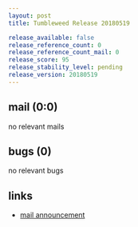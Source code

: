 ```yaml
---
layout: post
title: Tumbleweed Release 20180519

release_available: false
release_reference_count: 0
release_reference_count_mail: 0
release_score: 95
release_stability_level: pending
release_version: 20180519
---
```


## mail (0:0)

no relevant mails

## bugs (0)

<!--more-->

no relevant bugs



## links

- [mail announcement](https://lists.opensuse.org/opensuse-factory/2018-05/msg00265.html)

